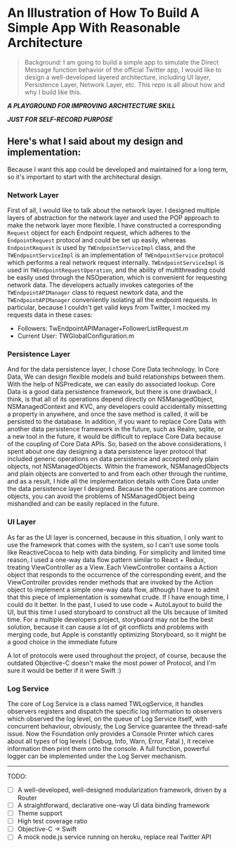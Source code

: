 # An Illustration of How To Build A Simple App With Reasonable Architecture

> Background: I am going to build a simple app to simulate the Direct Message function behavior of the official Twitter app, I would like to design a well-developed layered architecture, including UI layer, Persistence Layer, Network Layer, etc. This repo is all about how and why I build like this.

***A PLAYGROUND FOR IMPROVING ARCHITECTURE SKILL***

***JUST FOR SELF-RECORD PURPOSE***

##  Here's what I said about my design and implementation:

Because I want this app could be developed and maintained for a long term, so it's important to start with the architectural design.

### Network Layer
First of all, I would like to talk about the network layer. I designed multiple layers of abstraction for the network layer and used the POP approach to make the network layer more flexible. I have constructed a corresponding `Request` object for each Endpoint request, which adheres to the `EndpointRequest` protocol and could be set up easily, whereas `EndpointRequest` is used by `TWEndpointServiceImpl` class, and the `TWEndpointServiceImpl` is an implementation of `TWEndpointService` protocol which performs a real network request internally. `TWEndpointServiceImpl` is used in `TWEndpointRequestOperation`, and the ability of multithreading could be easily used through the NSOperation, which is convenient for requesting network data. The developers actually invokes categories of the `TWEndpointAPIManager` class to request newtork data, and the `TWEndpointAPIManager` conveniently isolating all the endpoint requests. In particular, because I couldn't get valid keys from Twitter, I mocked my requests data in these cases:
* Followers: TwEndpointAPIManager+FollowerListRequest.m 
* Current User: TWGlobalConfiguration.m

### Persistence Layer 

And for the data persistence layer, I chose Core Data technology. In Core Data, We can design flexible models and build relationships between them. With the help of NSPredicate, we can easily do associated lookup. Core Data is a good data persistence framework, but there is one drawback, I think, is that all of its operations depend directly on NSManagedObject, NSManagedContext and KVC, any developers could accidentally missetting a property in anywhere, and once the save method is called, it will be persisted to the database. In addition, if you want to replace Core Data with another data persistence framework in the future, such as Realm, sqlite, or a new tool in the future, it would be difficult to replace Core Data because of the coupling of Core Data APIs. So, based on the above considerations, I spent about one day designing a data persistence layer protocol that included generic operations on data persistence and accepted only plain objects, not NSManagedObjects. Within the framework, NSManagedObjects and plain objects are converted to and from each other through the runtime, and as a result, I hide all the implementation details with Core Data under the data persistence layer I designed. Because the operations are common objects, you can avoid the problems of NSManagedObject being mishandled and can be easily replaced in the future.

### UI Layer

As far as the UI layer is concerned, because in this situation, I only want to use the framework that comes with the system, so I can't use some tools like ReactiveCocoa to help with data binding. For simplicity and limited time reason, I used a one-way data flow pattern similar to React + Redux, treating ViewController as a View. Each ViewController contains a Action object that responds to the occurrence of the corresponding event, and the ViewController provides render methods that are invoked by the Action object to implement a simple one-way data flow, although I have to admit that this piece of implementation is somewhat crude. If I have enough time, I could do it better. In the past, I used to use code + AutoLayout to build the UI, but this time I used storyboard to construct all the UIs because of limited time. For a multiple developers project, storyboard may not be the best solution, because it can cause a lot of git conflicts and problems with merging code, but Apple is constantly optimizing Storyboard, so it might be a good choice in the immediate future

A lot of protocols were used throughout the project, of course, because the outdated Objective-C doesn't make the most power of Protocol, and I'm sure it would be better if it were Swift :)

### Log Service

The core of Log Service is a class named TWLogService, it handles observers registers and dispatch the specific log information to observers which observed the log level, on the queue of Log Service itself, with concurrent behaviour, obviously, the Log Service guarantee the thread-safe issue. Now the Foundation only provides a Console Printer which cares about all types of log levels ( Debug, Info, Warn, Error, Fatal ), it receive information then print them onto the console. A full function, powerful logger can be implemented under the Log Server mechanism.

---

TODO:
- [ ] A well-developed, well-designed modularization framework, driven by a Router
- [ ] A straightforward, declarative one-way UI data binding framework
- [ ] Theme support
- [ ] High test coverage ratio
- [ ] Objective-C -> Swift
- [ ] A mock node.js service running on heroku, replace real Twitter API
